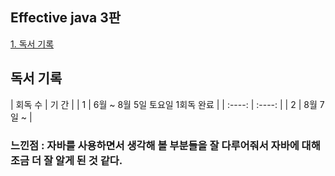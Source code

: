## Effective java 3판

[1. 독서 기록](#독서-기록)  

## 독서 기록

| 회독 수 |    기 간     |
| 1 | 6월 ~ 8월 5일 토요일 1회독 완료 |
| :----: | :----: |
| 2 | 8월 7일 ~ |

### 느낀점 : 자바를 사용하면서 생각해 볼 부분들을 잘 다루어줘서 자바에 대해 조금 더 잘 알게 된 것 같다.
